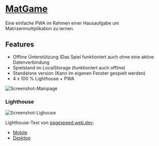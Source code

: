 # [MatGame](https://matgame.dyren.de/)

Eine einfache PWA im Rahmen einer Hausaufgabe um Matrizenmultiplikation zu lernen.

## Features

- Offline Ünterstützung (Das Spiel funktioniert auch ohne eine aktive Datenverbindung
- Spielstand im LocalStorage (funktioniert auch offline)
- Standalone version (Kann im eigenen Fenster gespielt werden)
- 4 x 100 % Lighthouse + PWA

![Screenshot-Mainpage](https://upload.oppisoft.de/x/dUkc7SnAhE0s60MZUGfuh.png)

### Lighthouse

![Screenshot-Lighouse](https://upload.oppisoft.de/x/RbSJCk6daSHKOi6IhkWTn.png)

Lighthouse-Test von [pagespeed.web.dev](https://pagespeed.web.dev/analysis/https-matgame-dyren-de/s97484ths7):

- [Mobile](https://pagespeed.web.dev/analysis/https-matgame-dyren-de/s97484ths7?form_factor=mobile)
- [Desktop](https://pagespeed.web.dev/analysis/https-matgame-dyren-de/s97484ths7?form_factor=desktop)
